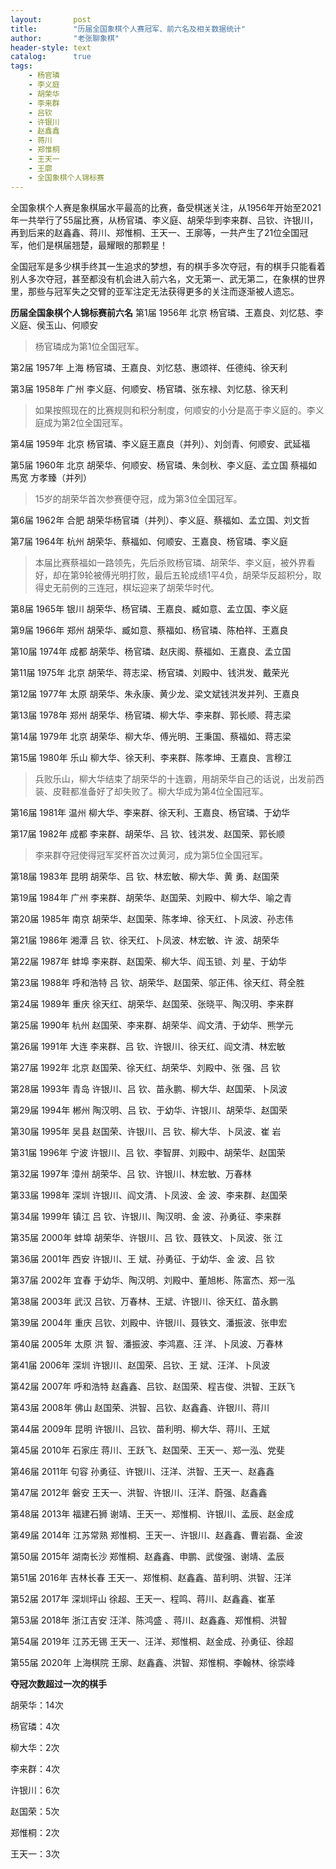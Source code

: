 ```yaml
---
layout:       post
title:        "历届全国象棋个人赛冠军、前六名及相关数据统计"
author:       "老张聊象棋"
header-style: text
catalog:      true
tags:
    - 杨官璘
    - 李义庭
    - 胡荣华
    - 李来群
    - 吕钦
    - 许银川
    - 赵鑫鑫
    - 蒋川
    - 郑惟桐
    - 王天一
    - 王廓
    - 全国象棋个人锦标赛
---
```

全国象棋个人赛是象棋届水平最高的比赛，备受棋迷关注，从1956年开始至2021年一共举行了55届比赛，从杨官璘、李义庭、胡荣华到李来群、吕钦、许银川，再到后来的赵鑫鑫、蒋川、郑惟桐、王天一、王廓等，一共产生了21位全国冠军，他们是棋届翘楚，最耀眼的那颗星！

全国冠军是多少棋手终其一生追求的梦想，有的棋手多次夺冠，有的棋手只能看着别人多次夺冠，甚至都没有机会进入前六名，文无第一、武无第二，在象棋的世界里，那些与冠军失之交臂的亚军注定无法获得更多的关注而逐渐被人遗忘。

**历届全国象棋个人锦标赛前六名**
第1届 1956年 北京 杨官璘、王嘉良、刘忆慈、李义庭、侯玉山、何顺安

>杨官璘成为第1位全国冠军。

第2届 1957年 上海 杨官璘、王嘉良、刘忆慈、惠颂祥、任德纯、徐天利

第3届 1958年 广州 李义庭、何顺安、杨官璘、张东禄、刘忆慈、徐天利

>如果按照现在的比赛规则和积分制度，何顺安的小分是高于李义庭的。李义庭成为第2位全国冠军。

第4届 1959年 北京 杨官璘、李义庭王嘉良（并列）、刘剑青、何顺安、武延福

第5届 1960年 北京 胡荣华、何顺安、杨官璘、朱剑秋、李义庭、孟立国 蔡福如 馬宽 方孝臻（并列）

>15岁的胡荣华首次参赛便夺冠，成为第3位全国冠军。

第6届 1962年 合肥 胡荣华杨官璘（并列）、李义庭、蔡福如、孟立国、刘文哲

第7届 1964年 杭州 胡荣华、蔡福如、何顺安、王嘉良、杨官璘、李义庭

>本届比赛蔡福如一路领先，先后杀败杨官璘、胡荣华、李义庭，被外界看好，却在第9轮被傅光明打败，最后五轮成绩1平4负，胡荣华反超积分，取得史无前例的三连冠，棋坛迎来了胡荣华时代。

第8届 1965年 银川 胡荣华、杨官璘、王嘉良、臧如意、孟立国、李义庭

第9届 1966年 郑州 胡荣华、臧如意、蔡福如、杨官璘、陈柏祥、王嘉良

第10届 1974年 成都 胡荣华、杨官璘、赵庆阁、蔡福如、王嘉良、孟立国

第11届 1975年 北京 胡荣华、蒋志梁、杨官璘、刘殿中、钱洪发、戴荣光

第12届 1977年 太原 胡荣华、朱永康、黄少龙、梁文斌钱洪发并列、王嘉良

第13届 1978年 郑州 胡荣华、杨官璘、柳大华、李来群、郭长顺、蒋志梁

第14届 1979年 北京 胡荣华、柳大华、傅光明、王秉国、蔡福如、蒋志梁

第15届 1980年 乐山 柳大华、徐天利、李来群、陈孝坤、王嘉良、言穆江

>兵败乐山，柳大华结束了胡荣华的十连霸，用胡荣华自己的话说，出发前西装、皮鞋都准备好了却失败了。柳大华成为第4位全国冠军。

第16届 1981年 温州 柳大华、李来群、徐天利、王嘉良、杨官璘、于幼华

第17届 1982年 成都 李来群、胡荣华、吕 钦、钱洪发、赵国荣、郭长顺

>李来群夺冠使得冠军奖杯首次过黄河，成为第5位全国冠军。

第18届 1983年 昆明 胡荣华、吕 钦、林宏敏、柳大华、黄 勇、赵国荣

第19届 1984年 广州 李来群、胡荣华、赵国荣、刘殿中、柳大华、喻之青

第20届 1985年 南京 胡荣华、赵国荣、陈孝坤、徐天红、卜凤波、孙志伟

第21届 1986年 湘潭 吕 钦、徐天红、卜凤波、林宏敏、许 波、胡荣华

第22届 1987年 蚌埠 李来群、赵国荣、柳大华、阎玉锁、刘 星、于幼华

第23届 1988年 呼和浩特 吕 钦、胡荣华、赵国荣、邬正伟、徐天红、蒋全胜

第24届 1989年 重庆 徐天红、胡荣华、赵国荣、张晓平、陶汉明、李来群

第25届 1990年 杭州 赵国荣、李来群、胡荣华、阎文清、于幼华、熊学元

第26届 1991年 大连 李来群、吕 钦、许银川、徐天红、阎文清、林宏敏

第27届 1992年 北京 赵国荣、徐天红、胡荣华、刘殿中、张 强、吕 钦

第28届 1993年 青岛 许银川、吕 钦、苗永鹏、柳大华、赵国荣、卜凤波

第29届 1994年 郴州 陶汉明、吕 钦、于幼华、许银川、胡荣华、赵国荣

第30届 1995年 吴县 赵国荣、许银川、吕 钦、柳大华、卜凤波、崔 岩

第31届 1996年 宁波 许银川、吕 钦、李智屏、刘殿中、胡荣华、赵国荣

第32届 1997年 漳州 胡荣华、吕 钦、许银川、林宏敏、万春林

第33届 1998年 深圳 许银川、阎文清、卜凤波、金 波、李来群、赵国荣

第34届 1999年 镇江 吕 钦、许银川、陶汉明、金 波、孙勇征、李来群

第35届 2000年 蚌埠 胡荣华、许银川、吕 钦、聂铁文、卜凤波、张 江

第36届 2001年 西安 许银川、王 斌、孙勇征、于幼华、金 波、吕 钦

第37届 2002年 宜春 于幼华、陶汉明、刘殿中、董旭彬、陈富杰、郑一泓

第38届 2003年 武汉 吕钦、万春林、王斌、许银川、徐天红、苗永鹏

第39届 2004年 重庆 吕钦、刘殿中、许银川、聂铁文、潘振波、张申宏

第40届 2005年 太原 洪 智、潘振波、李鸿嘉、汪 洋、卜凤波、万春林

第41届 2006年 深圳 许银川、赵国荣、吕钦、王 斌、汪洋、卜凤波

第42届 2007年 呼和浩特 赵鑫鑫、吕钦、赵国荣、程吉俊、洪智、王跃飞

第43届 2008年 佛山 赵国荣、洪智、吕钦、赵鑫鑫、许银川、蒋川

第44届 2009年 昆明 许银川、吕钦、苗利明、柳大华、蒋川、王斌

第45届 2010年 石家庄 蒋川、王跃飞、赵国荣、王天一、郑一泓、党斐

第46届 2011年 句容 孙勇征、许银川、汪洋、洪智、王天一、赵鑫鑫

第47届 2012年 磐安 王天一、洪智、许银川、汪洋、蔚强、赵鑫鑫

第48届 2013年 福建石狮 谢靖、王天一、郑惟桐、许银川、孟辰、赵金成

第49届 2014年 江苏常熟 郑惟桐、王天一、许银川、赵鑫鑫、曹岩磊、金波

第50届 2015年 湖南长沙 郑惟桐、赵鑫鑫、申鹏、武俊强、谢靖、孟辰

第51届 2016年 吉林长春 王天一、郑惟桐、赵鑫鑫、苗利明、洪智、汪洋

第52届 2017年 深圳坪山 徐超、王天一、程鸣、蒋川、赵鑫鑫、崔革

第53届 2018年 浙江吉安 汪洋、陈鸿盛 、蒋川、赵鑫鑫、郑惟桐、洪智

第54届 2019年 江苏无锡 王天一、汪洋、郑惟桐、赵金成、孙勇征、徐超

第55届 2020年 上海棋院 王廓、赵鑫鑫、洪智、郑惟桐、李翰林、徐崇峰

**夺冠次数超过一次的棋手**

胡荣华：14次

杨官璘：4次

柳大华：2次

李来群：4次

许银川：6次

赵国荣：5次

郑惟桐：2次

王天一：3次
